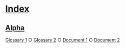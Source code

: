 # [Index](#md5-1186f2e2f5f4f307bd050e478cd010b8)

## [Alpha](#md5-44dd764c83f13afc573a604ac07df359)

[Glossary 1][1] ○ [Glossary 2][2] ○ [Document 1][3] ○ [Document 2][4]

[1]: ./glossary-1.md#md5-ba8f4f1932828457d5bb2a5559f24ba5 "First definition."

[2]: ./glossary-2.md#md5-f4f4e0e4c388bc462cfd125dae54b6f5 "Second definition."

[3]: ./document-1.md#md5-911e6454442a1e980ad1eeebf7fc19fc

[4]: ./document-2.md#md5-765ab5bc8d9f670188c34e86e6b88743

